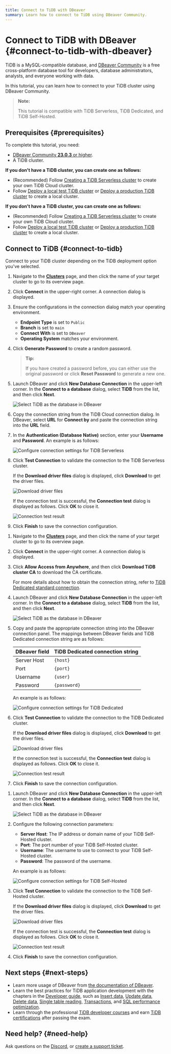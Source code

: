 ```yaml
---
title: Connect to TiDB with DBeaver
summary: Learn how to connect to TiDB using DBeaver Community.
---
```


# Connect to TiDB with DBeaver {#connect-to-tidb-with-dbeaver}

TiDB is a MySQL-compatible database, and [DBeaver Community](https://dbeaver.io/download/) is a free cross-platform database tool for developers, database administrators, analysts, and everyone working with data.

In this tutorial, you can learn how to connect to your TiDB cluster using DBeaver Community.

> **Note:**
>
> This tutorial is compatible with TiDB Serverless, TiDB Dedicated, and TiDB Self-Hosted.

## Prerequisites {#prerequisites}

To complete this tutorial, you need:

-   [DBeaver Community **23.0.3** or higher](https://dbeaver.io/download/).
-   A TiDB cluster.

<CustomContent platform="tidb">

**If you don't have a TiDB cluster, you can create one as follows:**

-   (Recommended) Follow [Creating a TiDB Serverless cluster](/develop/dev-guide-build-cluster-in-cloud.md) to create your own TiDB Cloud cluster.
-   Follow [Deploy a local test TiDB cluster](/quick-start-with-tidb.md#deploy-a-local-test-cluster) or [Deploy a production TiDB cluster](/production-deployment-using-tiup.md) to create a local cluster.

</CustomContent>
<CustomContent platform="tidb-cloud">

**If you don't have a TiDB cluster, you can create one as follows:**

-   (Recommended) Follow [Creating a TiDB Serverless cluster](/develop/dev-guide-build-cluster-in-cloud.md) to create your own TiDB Cloud cluster.
-   Follow [Deploy a local test TiDB cluster](https://docs.pingcap.com/tidb/stable/quick-start-with-tidb#deploy-a-local-test-cluster) or [Deploy a production TiDB cluster](https://docs.pingcap.com/tidb/stable/production-deployment-using-tiup) to create a local cluster.

</CustomContent>

## Connect to TiDB {#connect-to-tidb}

Connect to your TiDB cluster depending on the TiDB deployment option you've selected.

<SimpleTab>
<div label="TiDB Serverless">

1.  Navigate to the [**Clusters**](https://tidbcloud.com/console/clusters) page, and then click the name of your target cluster to go to its overview page.

2.  Click **Connect** in the upper-right corner. A connection dialog is displayed.

3.  Ensure the configurations in the connection dialog match your operating environment.

    -   **Endpoint Type** is set to `Public`
    -   **Branch** is set to `main`
    -   **Connect With** is set to `DBeaver`
    -   **Operating System** matches your environment.

4.  Click **Generate Password** to create a random password.

    > **Tip:**
    >
    > If you have created a password before, you can either use the original password or click **Reset Password** to generate a new one.

5.  Launch DBeaver and click **New Database Connection** in the upper-left corner. In the **Connect to a database** dialog, select **TiDB** from the list, and then click **Next**.

    ![Select TiDB as the database in DBeaver](/media/develop/dbeaver-select-database.jpg)

6.  Copy the connection string from the TiDB Cloud connection dialog. In DBeaver, select **URL** for **Connect by** and paste the connection string into the **URL** field.

7.  In the **Authentication (Database Native)** section, enter your **Username** and **Password**. An example is as follows:

    ![Configure connection settings for TiDB Serverless](/media/develop/dbeaver-connection-settings-serverless.jpg)

8.  Click **Test Connection** to validate the connection to the TiDB Serverless cluster.

    If the **Download driver files** dialog is displayed, click **Download** to get the driver files.

    ![Download driver files](/media/develop/dbeaver-download-driver.jpg)

    If the connection test is successful, the **Connection test** dialog is displayed as follows. Click **OK** to close it.

    ![Connection test result](/media/develop/dbeaver-connection-test.jpg)

9.  Click **Finish** to save the connection configuration.

</div>
<div label="TiDB Dedicated">

1.  Navigate to the [**Clusters**](https://tidbcloud.com/console/clusters) page, and then click the name of your target cluster to go to its overview page.

2.  Click **Connect** in the upper-right corner. A connection dialog is displayed.

3.  Click **Allow Access from Anywhere**, and then click **Download TiDB cluster CA** to download the CA certificate.

    For more details about how to obtain the connection string, refer to [TiDB Dedicated standard connection](https://docs.pingcap.com/tidbcloud/connect-via-standard-connection).

4.  Launch DBeaver and click **New Database Connection** in the upper-left corner. In the **Connect to a database** dialog, select **TiDB** from the list, and then click **Next**.

    ![Select TiDB as the database in DBeaver](/media/develop/dbeaver-select-database.jpg)

5.  Copy and paste the appropriate connection string into the DBeaver connection panel. The mappings between DBeaver fields and TiDB Dedicated connection string are as follows:

    | DBeaver field | TiDB Dedicated connection string |
    | ------------- | -------------------------------- |
    | Server Host   | `{host}`                         |
    | Port          | `{port}`                         |
    | Username      | `{user}`                         |
    | Password      | `{password}`                     |

    An example is as follows:

    ![Configure connection settings for TiDB Dedicated](/media/develop/dbeaver-connection-settings-dedicated.jpg)

6.  Click **Test Connection** to validate the connection to the TiDB Dedicated cluster.

    If the **Download driver files** dialog is displayed, click **Download** to get the driver files.

    ![Download driver files](/media/develop/dbeaver-download-driver.jpg)

    If the connection test is successful, the **Connection test** dialog is displayed as follows. Click **OK** to close it.

    ![Connection test result](/media/develop/dbeaver-connection-test.jpg)

7.  Click **Finish** to save the connection configuration.

</div>
<div label="TiDB Self-Hosted">

1.  Launch DBeaver and click **New Database Connection** in the upper-left corner. In the **Connect to a database** dialog, select **TiDB** from the list, and then click **Next**.

    ![Select TiDB as the database in DBeaver](/media/develop/dbeaver-select-database.jpg)

2.  Configure the following connection parameters:

    -   **Server Host**: The IP address or domain name of your TiDB Self-Hosted cluster.
    -   **Port**: The port number of your TiDB Self-Hosted cluster.
    -   **Username**: The username to use to connect to your TiDB Self-Hosted cluster.
    -   **Password**: The password of the username.

    An example is as follows:

    ![Configure connection settings for TiDB Self-Hosted](/media/develop/dbeaver-connection-settings-self-hosted.jpg)

3.  Click **Test Connection** to validate the connection to the TiDB Self-Hosted cluster.

    If the **Download driver files** dialog is displayed, click **Download** to get the driver files.

    ![Download driver files](/media/develop/dbeaver-download-driver.jpg)

    If the connection test is successful, the **Connection test** dialog is displayed as follows. Click **OK** to close it.

    ![Connection test result](/media/develop/dbeaver-connection-test.jpg)

4.  Click **Finish** to save the connection configuration.

</div>
</SimpleTab>

## Next steps {#next-steps}

-   Learn more usage of DBeaver from [the documentation of DBeaver](https://github.com/dbeaver/dbeaver/wiki).
-   Learn the best practices for TiDB application development with the chapters in the [Developer guide](/develop/dev-guide-overview.md), such as [Insert data](/develop/dev-guide-insert-data.md), [Update data](/develop/dev-guide-update-data.md), [Delete data](/develop/dev-guide-delete-data.md), [Single table reading](/develop/dev-guide-get-data-from-single-table.md), [Transactions](/develop/dev-guide-transaction-overview.md), and [SQL performance optimization](/develop/dev-guide-optimize-sql-overview.md).
-   Learn through the professional [TiDB developer courses](https://www.pingcap.com/education/) and earn [TiDB certifications](https://www.pingcap.com/education/certification/) after passing the exam.

## Need help? {#need-help}

Ask questions on the [Discord](https://discord.gg/vYU9h56kAX), or [create a support ticket](https://support.pingcap.com/).
